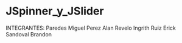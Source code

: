 # JSpinner_y_JSlider
INTEGRANTES:
Paredes Miguel
Perez Alan
Revelo Ingrith
Ruiz Erick
Sandoval Brandon

